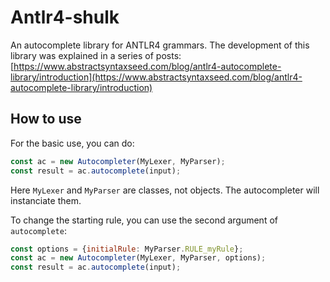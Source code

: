 

# Antlr4-shulk
An autocomplete library for ANTLR4 grammars. The development of this library was explained in a series of posts: 
[https://www.abstractsyntaxseed.com/blog/antlr4-autocomplete-library/introduction](https://www.abstractsyntaxseed.com/blog/antlr4-autocomplete-library/introduction)

## How to use
For the basic use, you can do:
```javascript 
const ac = new Autocompleter(MyLexer, MyParser);
const result = ac.autocomplete(input);
```
Here `MyLexer` and `MyParser` are classes, not objects. The autocompleter will instanciate them.

To change the starting rule, you can use the second argument of `autocomplete`:
```javascript
const options = {initialRule: MyParser.RULE_myRule};
const ac = new Autocompleter(MyLexer, MyParser, options);
const result = ac.autocomplete(input);
```
